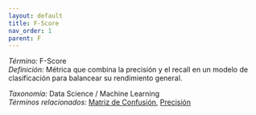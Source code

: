 ```yaml
---
layout: default
title: F-Score
nav_order: 1
parent: F
---
```


*Término:* F-Score  
*Definición:* Métrica que combina la precisión y el recall en un modelo de clasificación para balancear su rendimiento general.

*Taxonomía:* Data Science / Machine Learning  
*Términos relacionados:* [Matriz de Confusión](https://maleniski.github.io/diccionario-angl-tec-mx/docs/alfabeticamente/M/matriz-de-confusin/), [Precisión](https://maleniski.github.io/diccionario-angl-tec-mx/docs/alfabeticamente/P/precisin/)
